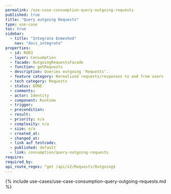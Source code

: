 ```yaml
---
permalink: /use-case-consumption-query-outgoing-requests
published: true
title: "Query outgoing Requests"
type: use-case
toc: true
sidebar:
  - title: "Integrate Enmeshed"
    nav: "docs_integrate"
properties:
  - id: ROR3
  - layer: Consumption
  - facade: OutgoingRequestsFacade
  - function: getRequests
  - description: Queries outgoing 'Requests'.
  - feature category: Normalized requests/responses to and from users
  - tech category: Requests
  - status: DONE
  - comments:
  - actor: Identity
  - component: Runtime
  - trigger:
  - precondition:
  - result:
  - priority: n/a
  - complexity: n/a
  - size: n/a
  - created_at:
  - changed_at:
  - link auf testcode:
  - published: default
  - link: consumption/query-outgoing-requests
require:
required_by:
api_route_regex: ^get /api/v2/Requests/Outgoing$
---
```


{% include use-cases/use-case-consumption-query-outgoing-requests.md %}
